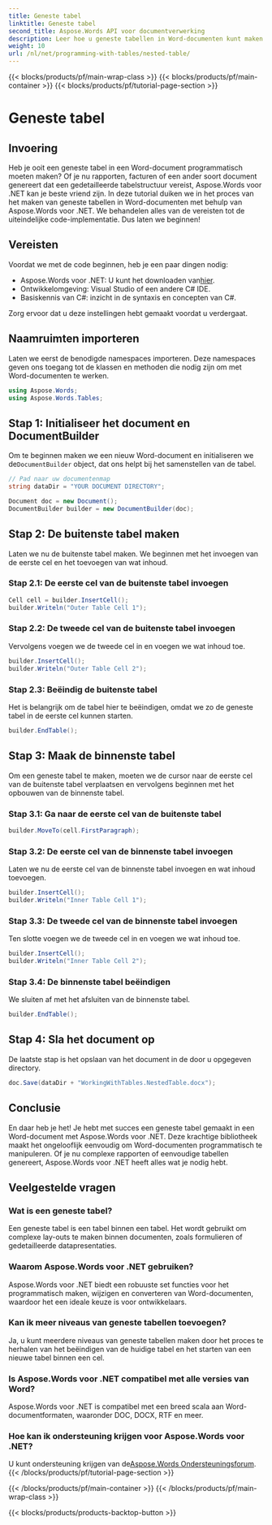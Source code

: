 ```yaml
---
title: Geneste tabel
linktitle: Geneste tabel
second_title: Aspose.Words API voor documentverwerking
description: Leer hoe u geneste tabellen in Word-documenten kunt maken met Aspose.Words voor .NET met onze gids. Perfect voor het programmatisch genereren van complexe documentlay-outs.
weight: 10
url: /nl/net/programming-with-tables/nested-table/
---
```


{{< blocks/products/pf/main-wrap-class >}}
{{< blocks/products/pf/main-container >}}
{{< blocks/products/pf/tutorial-page-section >}}

# Geneste tabel

## Invoering

Heb je ooit een geneste tabel in een Word-document programmatisch moeten maken? Of je nu rapporten, facturen of een ander soort document genereert dat een gedetailleerde tabelstructuur vereist, Aspose.Words voor .NET kan je beste vriend zijn. In deze tutorial duiken we in het proces van het maken van geneste tabellen in Word-documenten met behulp van Aspose.Words voor .NET. We behandelen alles van de vereisten tot de uiteindelijke code-implementatie. Dus laten we beginnen!

## Vereisten

Voordat we met de code beginnen, heb je een paar dingen nodig:

-  Aspose.Words voor .NET: U kunt het downloaden van[hier](https://releases.aspose.com/words/net/).
- Ontwikkelomgeving: Visual Studio of een andere C# IDE.
- Basiskennis van C#: inzicht in de syntaxis en concepten van C#.

Zorg ervoor dat u deze instellingen hebt gemaakt voordat u verdergaat.

## Naamruimten importeren

Laten we eerst de benodigde namespaces importeren. Deze namespaces geven ons toegang tot de klassen en methoden die nodig zijn om met Word-documenten te werken.

```csharp
using Aspose.Words;
using Aspose.Words.Tables;
```

## Stap 1: Initialiseer het document en DocumentBuilder

 Om te beginnen maken we een nieuw Word-document en initialiseren we de`DocumentBuilder` object, dat ons helpt bij het samenstellen van de tabel.

```csharp
// Pad naar uw documentenmap
string dataDir = "YOUR DOCUMENT DIRECTORY";

Document doc = new Document();
DocumentBuilder builder = new DocumentBuilder(doc);
```

## Stap 2: De buitenste tabel maken

Laten we nu de buitenste tabel maken. We beginnen met het invoegen van de eerste cel en het toevoegen van wat inhoud.

### Stap 2.1: De eerste cel van de buitenste tabel invoegen

```csharp
Cell cell = builder.InsertCell();
builder.Writeln("Outer Table Cell 1");
```

### Stap 2.2: De tweede cel van de buitenste tabel invoegen

Vervolgens voegen we de tweede cel in en voegen we wat inhoud toe.

```csharp
builder.InsertCell();
builder.Writeln("Outer Table Cell 2");
```

### Stap 2.3: Beëindig de buitenste tabel

Het is belangrijk om de tabel hier te beëindigen, omdat we zo de geneste tabel in de eerste cel kunnen starten.

```csharp
builder.EndTable();
```

## Stap 3: Maak de binnenste tabel

Om een geneste tabel te maken, moeten we de cursor naar de eerste cel van de buitenste tabel verplaatsen en vervolgens beginnen met het opbouwen van de binnenste tabel.

### Stap 3.1: Ga naar de eerste cel van de buitenste tabel

```csharp
builder.MoveTo(cell.FirstParagraph);
```

### Stap 3.2: De eerste cel van de binnenste tabel invoegen

Laten we nu de eerste cel van de binnenste tabel invoegen en wat inhoud toevoegen.

```csharp
builder.InsertCell();
builder.Writeln("Inner Table Cell 1");
```

### Stap 3.3: De tweede cel van de binnenste tabel invoegen

Ten slotte voegen we de tweede cel in en voegen we wat inhoud toe.

```csharp
builder.InsertCell();
builder.Writeln("Inner Table Cell 2");
```

### Stap 3.4: De binnenste tabel beëindigen

We sluiten af met het afsluiten van de binnenste tabel.

```csharp
builder.EndTable();
```

## Stap 4: Sla het document op

De laatste stap is het opslaan van het document in de door u opgegeven directory.

```csharp
doc.Save(dataDir + "WorkingWithTables.NestedTable.docx");
```

## Conclusie

En daar heb je het! Je hebt met succes een geneste tabel gemaakt in een Word-document met Aspose.Words voor .NET. Deze krachtige bibliotheek maakt het ongelooflijk eenvoudig om Word-documenten programmatisch te manipuleren. Of je nu complexe rapporten of eenvoudige tabellen genereert, Aspose.Words voor .NET heeft alles wat je nodig hebt.

## Veelgestelde vragen

### Wat is een geneste tabel?

Een geneste tabel is een tabel binnen een tabel. Het wordt gebruikt om complexe lay-outs te maken binnen documenten, zoals formulieren of gedetailleerde datapresentaties.

### Waarom Aspose.Words voor .NET gebruiken?

Aspose.Words voor .NET biedt een robuuste set functies voor het programmatisch maken, wijzigen en converteren van Word-documenten, waardoor het een ideale keuze is voor ontwikkelaars.

### Kan ik meer niveaus van geneste tabellen toevoegen?

Ja, u kunt meerdere niveaus van geneste tabellen maken door het proces te herhalen van het beëindigen van de huidige tabel en het starten van een nieuwe tabel binnen een cel.

### Is Aspose.Words voor .NET compatibel met alle versies van Word?

Aspose.Words voor .NET is compatibel met een breed scala aan Word-documentformaten, waaronder DOC, DOCX, RTF en meer.

### Hoe kan ik ondersteuning krijgen voor Aspose.Words voor .NET?

 U kunt ondersteuning krijgen van de[Aspose.Words Ondersteuningsforum](https://forum.aspose.com/c/words/8).
{{< /blocks/products/pf/tutorial-page-section >}}

{{< /blocks/products/pf/main-container >}}
{{< /blocks/products/pf/main-wrap-class >}}

{{< blocks/products/products-backtop-button >}}

